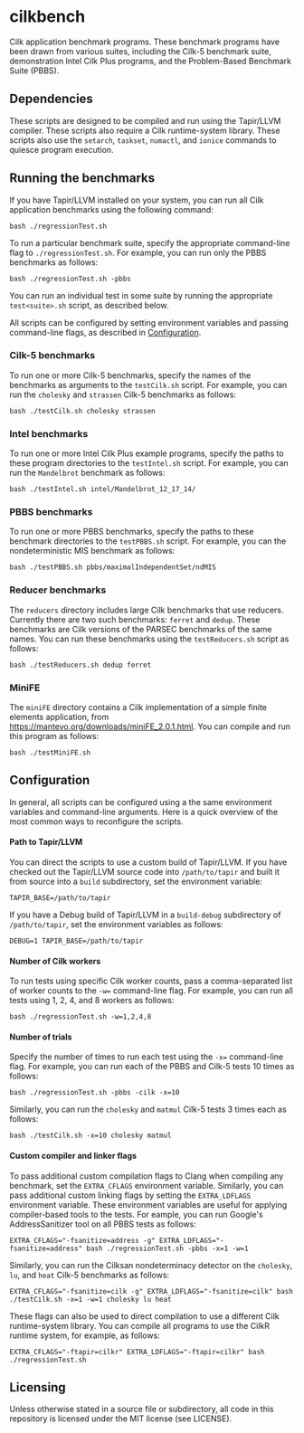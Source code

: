 # cilkbench
Cilk application benchmark programs.  These benchmark programs have been drawn from various suites, including the Cilk-5 benchmark suite, demonstration Intel Cilk Plus programs, and the Problem-Based Benchmark Suite (PBBS).

## Dependencies

These scripts are designed to be compiled and run using the Tapir/LLVM compiler.  These scripts also require a Cilk runtime-system library.  These scripts also use the `setarch`, `taskset`, `numactl`, and `ionice` commands to quiesce program execution.

## Running the benchmarks

If you have Tapir/LLVM installed on your system, you can run all Cilk application benchmarks using the following command:

    bash ./regressionTest.sh

To run a particular benchmark suite, specify the appropriate command-line flag to `./regressionTest.sh`.  For example, you can run only the PBBS benchmarks as follows:

    bash ./regressionTest.sh -pbbs

You can run an individual test in some suite by running the appropriate `test<suite>.sh` script, as described below.

All scripts can be configured by setting environment variables and passing command-line flags, as described in [Configuration](#configuration).

### Cilk-5 benchmarks

To run one or more Cilk-5 benchmarks, specify the names of the benchmarks as arguments to the `testCilk.sh` script.  For example, you can run the `cholesky` and `strassen` Cilk-5 benchmarks as follows:

    bash ./testCilk.sh cholesky strassen

### Intel benchmarks

To run one or more Intel Cilk Plus example programs, specify the paths to these program directories to the `testIntel.sh` script.  For example, you can run the `Mandelbrot` benchmark as follows:

    bash ./testIntel.sh intel/Mandelbrot_12_17_14/

### PBBS benchmarks

To run one or more PBBS benchmarks, specify the paths to these benchmark directories to the `testPBBS.sh` script.  For example, you can the nondeterministic MIS benchmark as follows:

    bash ./testPBBS.sh pbbs/maximalIndependentSet/ndMIS

### Reducer benchmarks

The `reducers` directory includes large Cilk benchmarks that use reducers.  Currently there are two such benchmarks: `ferret` and `dedup`.  These benchmarks are Cilk versions of the PARSEC benchmarks of the same names.  You can run these benchmarks using the `testReducers.sh` script as follows:

    bash ./testReducers.sh dedup ferret

### MiniFE

The `miniFE` directory contains a Cilk implementation of a simple finite elements application, from https://mantevo.org/downloads/miniFE_2.0.1.html.  You can compile and run this program as follows:

    bash ./testMiniFE.sh

## Configuration

In general, all scripts can be configured using a the same environment variables and command-line arguments.  Here is a quick overview of the most common ways to reconfigure the scripts.

#### Path to Tapir/LLVM

You can direct the scripts to use a custom build of Tapir/LLVM.  If you have checked out the Tapir/LLVM source code into `/path/to/tapir` and built it from source into a `build` subdirectory, set the environment variable:

    TAPIR_BASE=/path/to/tapir

If you have a Debug build of Tapir/LLVM in a `build-debug` subdirectory of `/path/to/tapir`, set the environment variables as follows:

    DEBUG=1 TAPIR_BASE=/path/to/tapir

#### Number of Cilk workers

To run tests using specific Cilk worker counts, pass a comma-separated list of worker counts to the `-w=` command-line flag.  For example, you can run all tests using 1, 2, 4, and 8 workers as follows:

    bash ./regressionTest.sh -w=1,2,4,8

#### Number of trials

Specify the number of times to run each test using the `-x=` command-line flag.  For example, you can run each of the PBBS and Cilk-5 tests 10 times as follows:

    bash ./regressionTest.sh -pbbs -cilk -x=10

Similarly, you can run the `cholesky` and `matmul` Cilk-5 tests 3 times each as follows:

    bash ./testCilk.sh -x=10 cholesky matmul

#### Custom compiler and linker flags

To pass additional custom compilation flags to Clang when compiling any benchmark, set the `EXTRA_CFLAGS` environment variable.  Similarly, you can pass additional custom linking flags by setting the `EXTRA_LDFLAGS` environment variable.  These environment variables are useful for applying compiler-based tools to the tests.  For eample, you can run Google's AddressSanitizer tool on all PBBS tests as follows:

    EXTRA_CFLAGS="-fsanitize=address -g" EXTRA_LDFLAGS="-fsanitize=address" bash ./regressionTest.sh -pbbs -x=1 -w=1

Similarly, you can run the Cilksan nondeterminacy detector on the `cholesky`, `lu`, and `heat` Cilk-5 benchmarks as follows:

    EXTRA_CFLAGS="-fsanitize=cilk -g" EXTRA_LDFLAGS="-fsanitize=cilk" bash ./testCilk.sh -x=1 -w=1 cholesky lu heat

These flags can also be used to direct compilation to use a different Cilk runtime-system library.  You can compile all programs to use the CilkR runtime system, for example, as follows:

    EXTRA_CFLAGS="-ftapir=cilkr" EXTRA_LDFLAGS="-ftapir=cilkr" bash ./regressionTest.sh

## Licensing

Unless otherwise stated in a source file or subdirectory, all code in this repository is licensed under the MIT license (see LICENSE).
